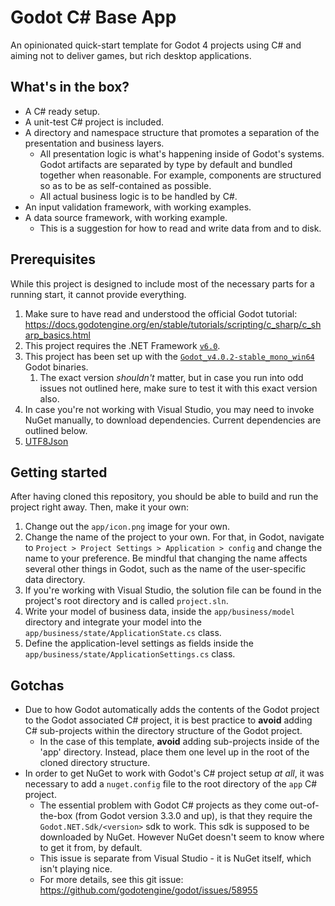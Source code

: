 # Godot C# Base App
An opinionated quick-start template for Godot 4 projects using C# and aiming not to deliver games, but rich desktop applications. 

## What's in the box?
* A C# ready setup. 
* A unit-test C# project is included. 
* A directory and namespace structure that promotes a separation of the presentation and business layers. 
  * All presentation logic is what's happening inside of Godot's systems. Godot artifacts are separated by type by default and bundled together when reasonable. For example, components are structured so as to be as self-contained as possible. 
  * All actual business logic is to be handled by C#. 
* An input validation framework, with working examples. 
* A data source framework, with working example. 
  * This is a suggestion for how to read and write data from and to disk. 

## Prerequisites
While this project is designed to include most of the necessary parts for a running start, it cannot provide everything. 

1. Make sure to have read and understood the official Godot tutorial: https://docs.godotengine.org/en/stable/tutorials/scripting/c_sharp/c_sharp_basics.html
2. This project requires the .NET Framework [`v6.0`](https://dotnet.microsoft.com/en-us/download/dotnet/6.0). 
3. This project has been set up with the [`Godot_v4.0.2-stable_mono_win64`](https://godotengine.org/download/windows/) Godot binaries. 
   1. The exact version _shouldn't_ matter, but in case you run into odd issues not outlined here, make sure to test it with this exact version also. 
4. In case you're not working with Visual Studio, you may need to invoke NuGet manually, to download dependencies. Current dependencies are outlined below.
  1. [UTF8Json](https://github.com/neuecc/Utf8Json/)

## Getting started
After having cloned this repository, you should be able to build and run the project right away. Then, make it your own:

1. Change out the `app/icon.png` image for your own. 
2. Change the name of the project to your own. For that, in Godot, navigate to `Project > Project Settings > Application > config` and change the name to your preference. Be mindful that changing the name affects several other things in Godot, such as the name of the user-specific data directory. 
3. If you're working with Visual Studio, the solution file can be found in the project's root directory and is called `project.sln`. 
4. Write your model of business data, inside the `app/business/model` directory and integrate your model into the `app/business/state/ApplicationState.cs` class. 
5. Define the application-level settings as fields inside the `app/business/state/ApplicationSettings.cs` class. 

## Gotchas
* Due to how Godot automatically adds the contents of the Godot project to the Godot associated C# project, it is best practice to **avoid** adding C# sub-projects within the directory structure of the Godot project. 
  * In the case of this template, **avoid** adding sub-projects inside of the 'app' directory. Instead, place them one level up in the root of the cloned directory structure. 
* In order to get NuGet to work with Godot's C# project setup _at all_, it was necessary to add a `nuget.config` file to the root directory of the `app` C# project. 
  * The essential problem with Godot C# projects as they come out-of-the-box (from Godot version 3.3.0 and up), is that they require the `Godot.NET.Sdk/<version>` sdk to work. This sdk is supposed to be downloaded by NuGet. However NuGet doesn't seem to know where to get it from, by default. 
  * This issue is separate from Visual Studio - it is NuGet itself, which isn't playing nice. 
  * For more details, see this git issue: https://github.com/godotengine/godot/issues/58955